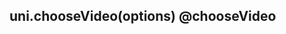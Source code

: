 ## uni.chooseVideo(options) @chooseVideo

<!-- UTSAPIJSON.chooseVideo.description -->

<!-- UTSAPIJSON.chooseVideo.compatibility -->

<!-- UTSAPIJSON.chooseVideo.param -->

<!-- UTSAPIJSON.chooseVideo.returnValue -->

<!-- UTSAPIJSON.chooseVideo.tutorial -->

<!-- UTSAPIJSON.choose-video.example -->

<!-- UTSAPIJSON.general_type.name -->

<!-- UTSAPIJSON.general_type.param -->
